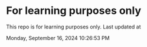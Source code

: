 # For learning purposes only
This repo is for learning purposes only.
Last updated at

Monday, September 16, 2024 10:26:53 PM

